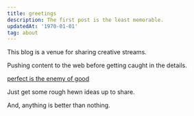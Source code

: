 ```yaml
---
title: greetings
description: The first post is the least memorable.
updatedAt: '1970-01-01'
tag: about
---
```


This blog is a venue for sharing creative streams.

Pushing content to the web before getting caught in the details.

[perfect is the enemy of good](https://en.wikipedia.org/wiki/Perfect_is_the_enemy_of_good)

Just get some rough hewn ideas up to share.

And, anything is better than nothing.